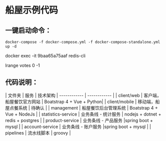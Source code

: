 船屋示例代码
=========


## 一键启动命令：

`
docker-compose -f docker-compose.yml -f docker-compose-standalone.yml up -d
`

docker exec -it 9baa65a75aaf redis-cli

lrange votes 0 -1


## 代码说明：

| 文件夹  | 服务  | 技术架构
| ------------ | ------------ |
| client/web  | 客户端，船屋餐饮官方网站  | Boatstrap 4 + Vue + Python|
| client/mobile  | 移动端，船屋点餐系统  | 待确认 |
| management  | 船屋餐饮后台管理系统  | Boatstrap 4 + Vue + NodeJs |
| statistics-service  | 业务条线 - 统计服务  | nodejs + dotnet + redis + postgres  |
| product-service  | 业务条线 - 产品服务  |spring boot + mysql |
| account-service  | 业务条线 - 账户服务  |spring boot + mysql |
| pipelines  | 流水线脚本 | groovy |
